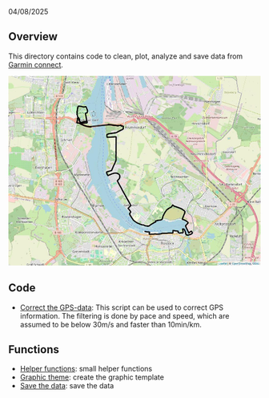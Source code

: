 04/08/2025

## Overview
This directory contains code to clean, plot, analyze and save data from [Garmin connect](https://connect.garmin.com/).


![alt text here](figures/map_run.jpeg)


## Code


- [Correct the GPS-data](code/correct_gps.R): This script can be used to correct GPS information. The filtering is done by pace and speed, which are assumed to be below 30m/s and faster than 10min/km.


## Functions

- [Helper functions](functions/functions.R): small helper functions
- [Graphic theme](functions/theme.R): create the graphic template
- [Save the data](functions/save_data.R): save the data



### 